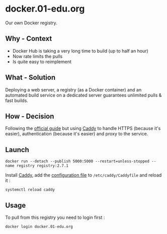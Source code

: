 # docker.01-edu.org

Our own Docker registry.

## Why - Context

- Docker Hub is taking a very long time to build (up to half an hour)
- Now rate limits the pulls
- Is quite easy to reimplement

## What - Solution

Deploying a web server, a registry (as a Docker container) and an automated build service on a dedicated server guarantees unlimited pulls & fast builds.

## How - Decision

Following the [official guide](https://docs.docker.com/registry) but using [Caddy](https://caddyserver.com) to handle HTTPS (because it's easier), authentication (because it's easier) and proxy to the service.

## Launch

```
docker run --detach --publish 5000:5000 --restart=unless-stopped --name registry registry:2.7.1
```

Install [Caddy](https://caddyserver.com/docs/download#debian-ubuntu-raspbian), add the [configuration file](Caddyfile) to `/etc/caddy/Caddyfile` and reload it :

```
systemctl reload caddy
```

## Usage

To pull from this registry you need to login first :

```
docker login docker.01-edu.org
```
